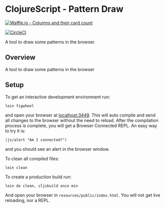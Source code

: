 # ClojureScript - Pattern Draw
[![Waffle.io - Columns and their card count](https://badge.waffle.io/jptannus/cljs-pattern-draw.svg?columns=all)](https://waffle.io/jptannus/cljs-pattern-draw) 

[![CircleCI](https://circleci.com/gh/jptannus/cljs-pattern-draw/tree/master.svg?style=svg)](https://circleci.com/gh/jptannus/cljs-pattern-draw/tree/master)

A tool to draw some patterns in the browser.

## Overview

A tool to draw some patterns in the browser

## Setup

To get an interactive development environment run:

    lein figwheel

and open your browser at [localhost:3449](http://localhost:3449/).
This will auto compile and send all changes to the browser without the
need to reload. After the compilation process is complete, you will
get a Browser Connected REPL. An easy way to try it is:

    (js/alert "Am I connected?")

and you should see an alert in the browser window.

To clean all compiled files:

    lein clean

To create a production build run:

    lein do clean, cljsbuild once min

And open your browser in `resources/public/index.html`. You will not
get live reloading, nor a REPL.
